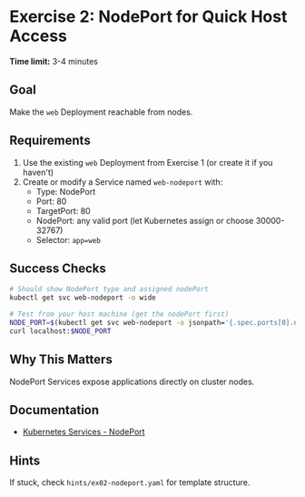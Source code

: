 # Exercise 2: NodePort for Quick Host Access

**Time limit:** 3-4 minutes

## Goal
Make the `web` Deployment reachable from nodes.

## Requirements
1. Use the existing `web` Deployment from Exercise 1 (or create it if you haven't)
2. Create or modify a Service named `web-nodeport` with:
   - Type: NodePort
   - Port: 80
   - TargetPort: 80
   - NodePort: any valid port (let Kubernetes assign or choose 30000-32767)
   - Selector: `app=web`

## Success Checks
```bash
# Should show NodePort type and assigned nodePort
kubectl get svc web-nodeport -o wide

# Test from your host machine (get the nodePort first)
NODE_PORT=$(kubectl get svc web-nodeport -o jsonpath='{.spec.ports[0].nodePort}')
curl localhost:$NODE_PORT
```

## Why This Matters
NodePort Services expose applications directly on cluster nodes.

## Documentation
- [Kubernetes Services - NodePort](https://kubernetes.io/docs/concepts/services-networking/service/#type-nodeport)

## Hints
If stuck, check `hints/ex02-nodeport.yaml` for template structure.
